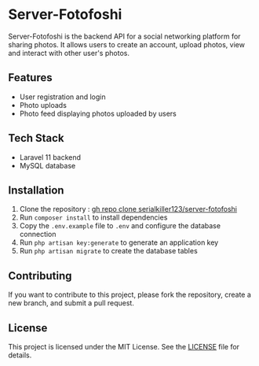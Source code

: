 # Server-Fotofoshi

Server-Fotofoshi is the backend API for a social networking platform for sharing photos. It allows users to create an account, upload photos, view and interact with other user's photos.

## Features

-   User registration and login
-   Photo uploads
-   Photo feed displaying photos uploaded by users

## Tech Stack

-   Laravel 11 backend
-   MySQL database

## Installation

1. Clone the repository : [gh repo clone serialkiller123/server-fotofoshi](https://github.com/serialkiller123/server-fotofoshi.git)
2. Run `composer install` to install dependencies
3. Copy the `.env.example` file to `.env` and configure the database connection
4. Run `php artisan key:generate` to generate an application key
5. Run `php artisan migrate` to create the database tables

## Contributing

If you want to contribute to this project, please fork the repository, create a new branch, and submit a pull request.

## License

This project is licensed under the MIT License. See the [LICENSE](LICENSE) file for details.
